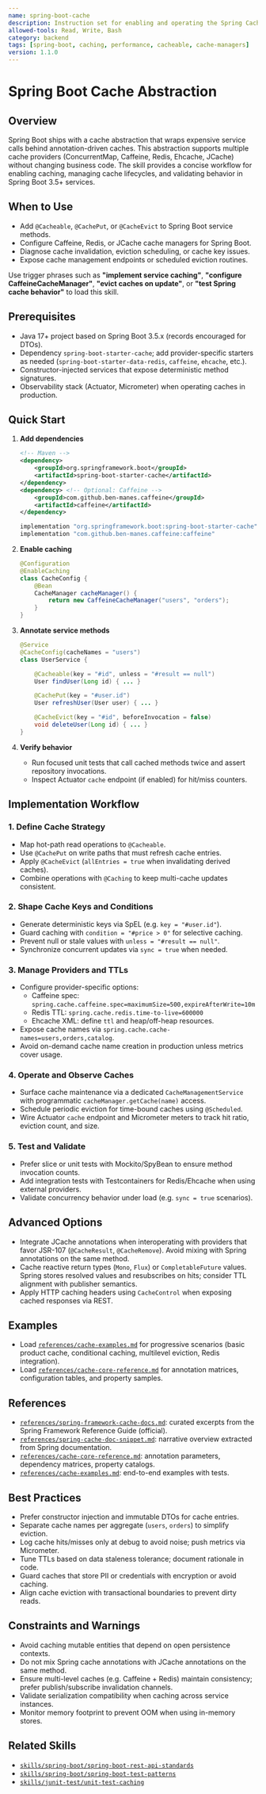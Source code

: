 ```yaml
---
name: spring-boot-cache
description: Instruction set for enabling and operating the Spring Cache abstraction in Spring Boot when implementing application-level caching for performance-sensitive workloads.
allowed-tools: Read, Write, Bash
category: backend
tags: [spring-boot, caching, performance, cacheable, cache-managers]
version: 1.1.0
---
```


# Spring Boot Cache Abstraction

## Overview

Spring Boot ships with a cache abstraction that wraps expensive service calls
behind annotation-driven caches. This abstraction supports multiple cache
providers (ConcurrentMap, Caffeine, Redis, Ehcache, JCache) without changing
business code. The skill provides a concise workflow for enabling caching,
managing cache lifecycles, and validating behavior in Spring Boot 3.5+ services.

## When to Use

- Add `@Cacheable`, `@CachePut`, or `@CacheEvict` to Spring Boot service methods.
- Configure Caffeine, Redis, or JCache cache managers for Spring Boot.
- Diagnose cache invalidation, eviction scheduling, or cache key issues.
- Expose cache management endpoints or scheduled eviction routines.

Use trigger phrases such as **"implement service caching"**, **"configure
CaffeineCacheManager"**, **"evict caches on update"**, or **"test Spring cache
behavior"** to load this skill.

## Prerequisites

- Java 17+ project based on Spring Boot 3.5.x (records encouraged for DTOs).
- Dependency `spring-boot-starter-cache`; add provider-specific starters as
  needed (`spring-boot-starter-data-redis`, `caffeine`, `ehcache`, etc.).
- Constructor-injected services that expose deterministic method signatures.
- Observability stack (Actuator, Micrometer) when operating caches in
  production.

## Quick Start

1. **Add dependencies**

   ```xml
   <!-- Maven -->
   <dependency>
       <groupId>org.springframework.boot</groupId>
       <artifactId>spring-boot-starter-cache</artifactId>
   </dependency>
   <dependency> <!-- Optional: Caffeine -->
       <groupId>com.github.ben-manes.caffeine</groupId>
       <artifactId>caffeine</artifactId>
   </dependency>
   ```

   ```gradle
   implementation "org.springframework.boot:spring-boot-starter-cache"
   implementation "com.github.ben-manes.caffeine:caffeine"
   ```

2. **Enable caching**

   ```java
   @Configuration
   @EnableCaching
   class CacheConfig {
       @Bean
       CacheManager cacheManager() {
           return new CaffeineCacheManager("users", "orders");
       }
   }
   ```

3. **Annotate service methods**

   ```java
   @Service
   @CacheConfig(cacheNames = "users")
   class UserService {

       @Cacheable(key = "#id", unless = "#result == null")
       User findUser(Long id) { ... }

       @CachePut(key = "#user.id")
       User refreshUser(User user) { ... }

       @CacheEvict(key = "#id", beforeInvocation = false)
       void deleteUser(Long id) { ... }
   }
   ```

4. **Verify behavior**
   - Run focused unit tests that call cached methods twice and assert repository
     invocations.
   - Inspect Actuator `cache` endpoint (if enabled) for hit/miss counters.

## Implementation Workflow

### 1. Define Cache Strategy

- Map hot-path read operations to `@Cacheable`.
- Use `@CachePut` on write paths that must refresh cache entries.
- Apply `@CacheEvict` (`allEntries = true` when invalidating derived caches).
- Combine operations with `@Caching` to keep multi-cache updates consistent.

### 2. Shape Cache Keys and Conditions

- Generate deterministic keys via SpEL (e.g. `key = "#user.id"`).
- Guard caching with `condition = "#price > 0"` for selective caching.
- Prevent null or stale values with `unless = "#result == null"`.
- Synchronize concurrent updates via `sync = true` when needed.

### 3. Manage Providers and TTLs

- Configure provider-specific options:
  - Caffeine spec: `spring.cache.caffeine.spec=maximumSize=500,expireAfterWrite=10m`
  - Redis TTL: `spring.cache.redis.time-to-live=600000`
  - Ehcache XML: define `ttl` and heap/off-heap resources.
- Expose cache names via `spring.cache.cache-names=users,orders,catalog`.
- Avoid on-demand cache name creation in production unless metrics cover usage.

### 4. Operate and Observe Caches

- Surface cache maintenance via a dedicated `CacheManagementService` with
  programmatic `cacheManager.getCache(name)` access.
- Schedule periodic eviction for time-bound caches using `@Scheduled`.
- Wire Actuator `cache` endpoint and Micrometer meters to track hit ratio,
  eviction count, and size.

### 5. Test and Validate

- Prefer slice or unit tests with Mockito/SpyBean to ensure method invocation
  counts.
- Add integration tests with Testcontainers for Redis/Ehcache when using
  external providers.
- Validate concurrency behavior under load (e.g. `sync = true` scenarios).

## Advanced Options

- Integrate JCache annotations when interoperating with providers that favor
  JSR-107 (`@CacheResult`, `@CacheRemove`). Avoid mixing with Spring annotations
  on the same method.
- Cache reactive return types (`Mono`, `Flux`) or `CompletableFuture` values.
  Spring stores resolved values and resubscribes on hits; consider TTL alignment
  with publisher semantics.
- Apply HTTP caching headers using `CacheControl` when exposing cached responses
  via REST.

## Examples

- Load [`references/cache-examples.md`](references/cache-examples.md) for
  progressive scenarios (basic product cache, conditional caching, multilevel
  eviction, Redis integration).
- Load [`references/cache-core-reference.md`](references/cache-core-reference.md)
  for annotation matrices, configuration tables, and property samples.

## References

- [`references/spring-framework-cache-docs.md`](references/spring-framework-cache-docs.md):
  curated excerpts from the Spring Framework Reference Guide (official).
- [`references/spring-cache-doc-snippet.md`](references/spring-cache-doc-snippet.md):
  narrative overview extracted from Spring documentation.
- [`references/cache-core-reference.md`](references/cache-core-reference.md):
  annotation parameters, dependency matrices, property catalogs.
- [`references/cache-examples.md`](references/cache-examples.md):
  end-to-end examples with tests.

## Best Practices

- Prefer constructor injection and immutable DTOs for cache entries.
- Separate cache names per aggregate (`users`, `orders`) to simplify eviction.
- Log cache hits/misses only at debug to avoid noise; push metrics via Micrometer.
- Tune TTLs based on data staleness tolerance; document rationale in code.
- Guard caches that store PII or credentials with encryption or avoid caching.
- Align cache eviction with transactional boundaries to prevent dirty reads.

## Constraints and Warnings

- Avoid caching mutable entities that depend on open persistence contexts.
- Do not mix Spring cache annotations with JCache annotations on the same
  method.
- Ensure multi-level caches (e.g. Caffeine + Redis) maintain consistency; prefer
  publish/subscribe invalidation channels.
- Validate serialization compatibility when caching across service instances.
- Monitor memory footprint to prevent OOM when using in-memory stores.

## Related Skills

- [`skills/spring-boot/spring-boot-rest-api-standards`](../spring-boot-rest-api-standards/SKILL.md)
- [`skills/spring-boot/spring-boot-test-patterns`](../spring-boot-test-patterns/SKILL.md)
- [`skills/junit-test/unit-test-caching`](../../junit-test/unit-test-caching/SKILL.md)
